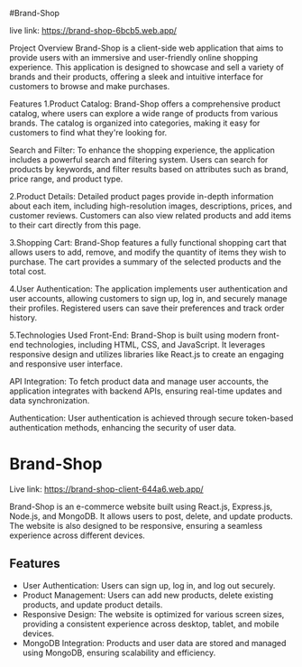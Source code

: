 
#Brand-Shop

live link: https://brand-shop-6bcb5.web.app/

Project Overview
Brand-Shop is a client-side web application that aims to provide users with an immersive and user-friendly online shopping experience. This application is designed to showcase and sell a variety of brands and their products, offering a sleek and intuitive interface for customers to browse and make purchases.

Features
1.Product Catalog: Brand-Shop offers a comprehensive product catalog, where users can explore a wide range of products from various brands. The catalog is organized into categories, making it easy for customers to find what they're looking for.

Search and Filter: To enhance the shopping experience, the application includes a powerful search and filtering system. Users can search for products by keywords, and filter results based on attributes such as brand, price range, and product type.

2.Product Details: Detailed product pages provide in-depth information about each item, including high-resolution images, descriptions, prices, and customer reviews. Customers can also view related products and add items to their cart directly from this page.

3.Shopping Cart: Brand-Shop features a fully functional shopping cart that allows users to add, remove, and modify the quantity of items they wish to purchase. The cart provides a summary of the selected products and the total cost.

4.User Authentication: The application implements user authentication and user accounts, allowing customers to sign up, log in, and securely manage their profiles. Registered users can save their preferences and track order history.

5.Technologies Used
Front-End: Brand-Shop is built using modern front-end technologies, including HTML, CSS, and JavaScript. It leverages responsive design and utilizes libraries like React.js to create an engaging and responsive user interface.

API Integration: To fetch product data and manage user accounts, the application integrates with backend APIs, ensuring real-time updates and data synchronization.

Authentication: User authentication is achieved through secure token-based authentication methods, enhancing the security of user data.




# Brand-Shop
Live link: https://brand-shop-client-644a6.web.app/

Brand-Shop is an e-commerce website built using React.js, Express.js, Node.js, and MongoDB. It allows users to post, delete, and update products. The website is also designed to be responsive, ensuring a seamless experience across different devices.

## Features

- User Authentication: Users can sign up, log in, and log out securely.
- Product Management: Users can add new products, delete existing products, and update product details.
- Responsive Design: The website is optimized for various screen sizes, providing a consistent experience across desktop, tablet, and mobile devices.
- MongoDB Integration: Products and user data are stored and managed using MongoDB, ensuring scalability and efficiency.


